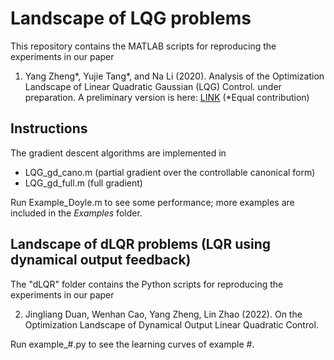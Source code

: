 # Landscape of LQG problems

This repository contains the MATLAB scripts for reproducing the experiments in our paper

1) Yang Zheng*, Yujie Tang*, and Na Li (2020). Analysis of the Optimization Landscape of Linear Quadratic Gaussian (LQG) Control. under preparation. A preliminary version is here: [LINK](https://zhengy09.github.io/papers/LQG_landscape.pdf)  (*Equal contribution)
 

## Instructions
The gradient descent algorithms are implemented in 
* LQG_gd_cano.m (partial gradient over the controllable canonical form) 
* LQG_gd_full.m (full gradient)


Run Example_Doyle.m to see some performance; more examples are included in the *Examples* folder.

## Landscape of dLQR problems (LQR using dynamical output feedback)

The "dLQR" folder contains the Python scripts for reproducing the experiments in our paper

2) Jingliang Duan, Wenhan Cao, Yang Zheng, Lin Zhao (2022). On the Optimization Landscape of Dynamical Output Linear Quadratic Control. 

Run example_#.py to see the learning curves of example #.
